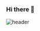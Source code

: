 ### Hi there 👋

![header](https://capsule-render.vercel.app/api?type=venom&color=0:F07FF7,100:58B1F9&height=300&section=header&text=30isDead&&fontColor=5E44AD&animation=fadeIn&fontSize=90)

<!--
**30isdead/30isdead** is a ✨ _special_ ✨ repository because its `README.md` (this file) appears on your GitHub profile.

Here are some ideas to get you started:

- 🔭 I’m currently working on ...
- 🌱 I’m currently learning ...
- 👯 I’m looking to collaborate on ...
- 🤔 I’m looking for help with ...
- 💬 Ask me about ...
- 📫 How to reach me: ...
- 😄 Pronouns: ...
- ⚡ Fun fact: ...
-->
